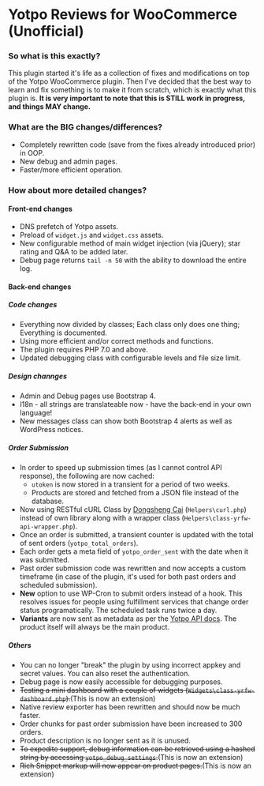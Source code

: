 # Yotpo Reviews for WooCommerce (Unofficial)

### So what is this exactly?
This plugin started it's life as a collection of fixes and modifications on top of the Yotpo WooCommerce plugin.
Then I've decided that the best way to learn and fix something is to make it from scratch, which is exactly what this plugin is.
__It is very important to note that this is STILL work in progress, and things MAY change.__

### What are the BIG changes/differences?
- Completely rewritten code (save from the fixes already introduced prior) in OOP.
- New debug and admin pages.
- Faster/more efficient operation.

### How about more detailed changes?
#### Front-end changes
- DNS prefetch of Yotpo assets.
- Preload of `widget.js` and `widget.css` assets.
- New configurable method of main widget injection (via jQuery); star rating and Q&A to be added later.
- Debug page returns `tail -n 50` with the ability to download the entire log.

#### Back-end changes
##### Code changes
- Everything now divided by classes; Each class only does one thing; Everything is documented.
- Using more efficient and/or correct methods and functions.
- The plugin requires PHP 7.0 and above.
- Updated debugging class with configurable levels and file size limit.

##### Design channges
- Admin and Debug pages use Bootstrap 4.
- I18n - all strings are translateable now - have the back-end in your own language!
- New messages class can show both Bootstrap 4 alerts as well as WordPress notices.

##### Order Submission
- In order to speed up submission times (as I cannot control API response), the following are now cached:
  - `utoken` is now stored in a transient for a period of two weeks.
  - Products are stored and fetched from a JSON file instead of the database.
- Now using RESTful cURL Class by [Dongsheng Cai](http://dongsheng.org) (`Helpers\curl.php`) instead of own library along with a wrapper class (`Helpers\class-yrfw-api-wrapper.php`).
- Once an order is submitted, a transient counter is updated with the total of sent orders (`yotpo_total_orders`).
- Each order gets a meta field of `yotpo_order_sent` with the date when it was submitted.
- Past order submission code was rewritten and now accepts a custom timeframe (in case of the plugin, it's used for both past orders and scheduled submission).
- __New__ option to use WP-Cron to submit orders instead of a hook. This resolves issues for people using fulfillment services that change order status programatically. The scheduled task runs twice a day.
- __Variants__ are now sent as metadata as per the [Yotpo API docs](https://apidocs.yotpo.com/reference#create-an-order-within-the-yotpo-system-metadata). The product itself will always be the main product.

##### Others
- You can no longer "break" the plugin by using incorrect appkey and secret values. You can also reset the authentication.
- Debug page is now easily accessible for debugging purposes.
- <del>Testing a mini dashboard with a couple of widgets (`Widgets\class-yrfw-dashboard.php`).</del>(This is now an extension)
- Native review exporter has been rewritten and should now be much faster.
- Order chunks for past order submission have been increased to 300 orders.
- Product description is no longer sent as it is unused.
- <del>To expedite support, debug information can be retrieved using a hashed string by accessing `yotpo_debug_settings`.</del>(This is now an extension)
- <del>Rich Snippet markup will now appear on product pages.</del>(This is now an extension)